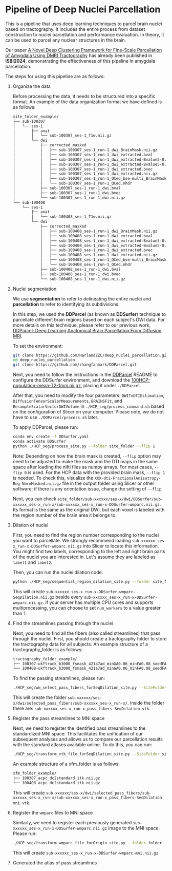 # Pipeline of Deep Nuclei Parcellation

This is a pipeline that uses deep learning techniques to parcel brain nuclei based on tractography. It includes the entire process from dataset construction to nuclei parcellation and performance evaluation. In theory, it can be used to parcel any nuclear structures in the brain. 

Our paper [A Novel Deep Clustering Framework for Fine-Scale Parcellation of Amygdala Using DMRI Tractography](https://ieeexplore.ieee.org/document/10635363) has already been published in **ISBI2024**, demonstrating the effectiveness of this pipeline in amygdala parcellation.

The steps for using this pipeline are as follows:

1. Organize the data

    Before processing the data, it needs to be structured into a specific format. An example of the data organization format we have defined is as follows:
    
    ```bash
    site_folder_example/
    ├── sub-100307
    │   └── ses-1
    │       ├── anat
    │       │   └── sub-100307_ses-1_T1w.nii.gz
    │       └── dwi
    │           ├── corrected_masked
    │           │   ├── sub-100307_ses-1_run-1_dwi_BrainMask.nii.gz
    │           │   ├── sub-100307_ses-1_run-1_dwi_extracted.bval
    │           │   ├── sub-100307_ses-1_run-1_dwi_extracted-Bvalue5-0.bval
    │           │   ├── sub-100307_ses-1_run-1_dwi_extracted-Bvalue5-0.bvec
    │           │   ├── sub-100307_ses-1_run-1_dwi_extracted.bvec
    │           │   ├── sub-100307_ses-1_run-1_dwi_extracted.nii.gz
    │           │   ├── sub-100307_ses-1_run-1_QCed_bse-multi_BrainMask.nhdr
    │           │   └── sub-100307_ses-1_run-1_QCed.nhdr
    │           ├── sub-100307_ses-1_run-1_dwi.bval
    │           ├── sub-100307_ses-1_run-1_dwi.bvec
    │           └── sub-100307_ses-1_run-1_dwi.nii.gz
    └── sub-100408
        └── ses-1
            ├── anat
            │   └── sub-100408_ses-1_T1w.nii.gz
            └── dwi
                ├── corrected_masked
                │   ├── sub-100408_ses-1_run-1_dwi_BrainMask.nii.gz
                │   ├── sub-100408_ses-1_run-1_dwi_extracted.bval
                │   ├── sub-100408_ses-1_run-1_dwi_extracted-Bvalue5-0.bval
                │   ├── sub-100408_ses-1_run-1_dwi_extracted-Bvalue5-0.bvec
                │   ├── sub-100408_ses-1_run-1_dwi_extracted.bvec
                │   ├── sub-100408_ses-1_run-1_dwi_extracted.nii.gz
                │   ├── sub-100408_ses-1_run-1_QCed_bse-multi_BrainMask.nhdr
                │   └── sub-100408_ses-1_run-1_QCed.nhdr
                ├── sub-100408_ses-1_run-1_dwi.bval
                ├── sub-100408_ses-1_run-1_dwi.bvec
                └── sub-100408_ses-1_run-1_dwi.nii.gz
    ```

2. Nuclei segmentation
    
    We use **segmentation** to refer to delineating the entire nuclei and **parcellation** to refer to identifying its subdivisions. 

    In this step, we used the **DDParcel** (as known as **DDSurfer**) technique to parcellate different brain regions based on each subject's DWI data. For more details on this technique, please refer to our previous work, [DDParcel: Deep Learning Anatomical Brain Parcellation From Diffusion MRI](https://ieeexplore.ieee.org/document/10314563).

    To set the environment:

    ```bash
    git clone https://github.com/HarlandZZC/deep_nuclei_parcellation.git
    cd deep_nuclei_parcellation
    git clone https://github.com/zhangfanmark/DDParcel.git
    ```

    Next, you need to follow the instructions in the [DDParcel](https://github.com/zhangfanmark/DDParcel) README to configure the DDSurfer environment, and download the [100HCP-population-mean-T2-1mm.nii.gz](https://github.com/zhangfanmark/DDSurfer/releases), placing it under `./DDParcel`.

    After that, you need to modify the four parameters: `DWIToDTIEstimation`, `DiffusionTensorScalarMeasurements`, `BRAINSFit`, and `ResampleScalarVectorDWIVolume` in `./HCP_seg/process_command.sh` based on the configuration of Slicer on your computer. Please note, we do not have to use `./DDParcel/process.sh` later.
    
    To apply DDParcel, please run:
    ```bash
    conda env create -f DDSurfer.yaml
    conda activate DDSurfer
    python ./HCP_seg/process_site.py --folder site_folder --flip 1
    ```

    Note: Depending on how the brain mask is created, `--flip` option may need to be adjusted to make the mask and the DTI maps in the same space after loading the nifti files as numpy arrays. For most cases, `--flip 0` is used. For the HCP data with the provided brain mask, `--flip 1` is needed. To check this, visualize the `XXX-dti-FractionalAnisotropy-Reg-NormMasked.nii.gz` file in the output folder using Slicer or other software; if there is any orientation issue, change the setting of `--flip`.

    Next, you can check `site_folder/sub-xxxxxx/ses-x/dwi/DDSurfer/sub-xxxxxx_ses-x_run-x/sub-xxxxxx_ses-x_run-x-DDSurfer-wmparc.nii.gz`. Its format is the same as the original DWI, but each voxel is labeled with the region number of the brain area it belongs to.

3. Dilation of nuclei

    First, you need to find the region number corresponding to the nuclei you want to parcellate. We strongly recommend loading `sub-xxxxxx_ses-x_run-x-DDSurfer-wmparc.nii.gz` into Slicer to locate this information. You might find two labels, corresponding to the left and right brain parts of the nuclei you are interested in. Let's assume they are labeled as `label1` and `label2`.

    Then, you can run the nuclei dilation code:

    ```bash
    python ./HCP_seg/sequential_region_dilation_site.py --folder site_folder_example --num_workers a_number 
    ```

    This will create `sub-xxxxxx_ses-x_run-x-DDSurfer-wmparc-SeqDilation.nii.gz` beside every `sub-xxxxxx_ses-x_run-x-DDSurfer-wmparc.nii.gz`. If your server has multiple CPU cores and supports multiprocessing, you can choose to set `num_workers` to a value greater than 1.

4. Find the streamlines passing through the nuclei

    Next, you need to find all the fibers (also called streamlines) that pass through the nuclei. First, you should create a tractography folder to store the tractography data for all subjects. An example structure of a tractography_folder is as follows:

    ```bash
    tractography_folder_example/
    ├── 100307-ukftrack_b3000_fsmask_421a7ad_minGA0.06_minFA0.08_seedFALimit0.1.vtk
    └── 100408-ukftrack_b3000_fsmask_421a7ad_minGA0.06_minFA0.08_seedFALimit0.1.vtk
    ```

    To find the passing streamlines, please run:
    
    ```bash
    ./HCP_seg/wm_select_pass_fibers_forSeqDilation_site.py --SiteFolder site_folder_example --TractFolder tractography_folder_example --num_workers a_number
    ```

    This will create the folder `sub-xxxxxx/ses-x/dwi/selected_pass_fibers/sub-xxxxxx_ses-x_run-x/`. Inside the folder there are: `sub-xxxxxx_ses-x_run-x_pass_fibers-SeqDilation.vtk`.

5. Register the pass streamlines to MNI space

    Next, we need to register the identified pass streamlines to the standardized MNI space. This facilitates the unification of our subsequent analyses and allows us to compare our parcellation results with the standard atlases available online. To do this, you can run:

    ```bash
    ./HCP_seg/transform_vtk_file_forSeqDilation_site.py --SiteFolder site_folder_example --XfmFolder xfm_folder_example --num_workers a_number
    ```

    An example structure of a xfm_folder is as follows:

    ```bash
    xfm_folder_example/
    ├── 100307_acpc_dc2standard_itk.nii.gz
    └── 100408_acpc_dc2standard_itk.nii.gz
    ```
    This will create `sub-xxxxxx/ses-x/dwi/selected_pass_fibers/sub-xxxxxx_ses-x_run-x/sub-xxxxxx_ses-x_run-x_pass_fibers-SeqDilation-mni.vtk`. 

6. Register the `wmparc` files to MNI space

    Similarly, we need to register each previously generated `sub-xxxxxx_ses-x_run-x-DDSurfer-wmparc.nii.gz` image to the MNI space. Please run:

    ```bash
    ./HCP_seg/transform_wmparc_file_forOrigin_site.py --folder folder  --num_workers a_number
    ```

    This will create `sub-xxxxxx_ses-x_run-x-DDSurfer-wmparc-mni.nii.gz`.

7. Generated the atlas of pass streamlines